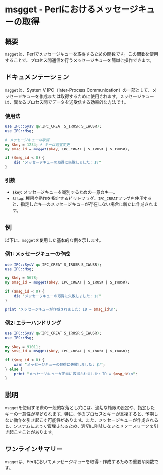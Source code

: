 <!--
Meta Description: # msgget - Perlにおけるメッセージキューの取得 ## 概要 `msgget`は、Perlでメッセージキューを取得するための関数です。この関数を使用することで、プロセス間通信を行うメッセージキューを簡単に操作できます。 ## ドキュメンテーション `msgget`は、System V I...
Meta Keywords: msgget, msg_id, ipc, ipc_creat, key
-->

# msgget - Perlにおけるメッセージキューの取得

## 概要
`msgget`は、Perlでメッセージキューを取得するための関数です。この関数を使用することで、プロセス間通信を行うメッセージキューを簡単に操作できます。

## ドキュメンテーション
`msgget`は、System V IPC（Inter-Process Communication）の一部として、メッセージキューを作成または取得するために使用されます。メッセージキューは、異なるプロセス間でデータを送受信する効率的な方法です。

### 使用法
```perl
use IPC::SysV qw(IPC_CREAT S_IRUSR S_IWUSR);
use IPC::Msg;

# メッセージキューの取得
my $key = 1234; # キーは適宜変更
my $msg_id = msgget($key, IPC_CREAT | S_IRUSR | S_IWUSR);

if ($msg_id < 0) {
    die "メッセージキューの取得に失敗しました: $!";
}
```

### 引数
- `$key`: メッセージキューを識別するための一意のキー。
- `$flag`: 権限や動作を指定するビットフラグ。`IPC_CREAT`フラグを使用すると、指定したキーのメッセージキューが存在しない場合に新たに作成されます。

## 例
以下に、`msgget`を使用した基本的な例を示します。

### 例1: メッセージキューの作成
```perl
use IPC::SysV qw(IPC_CREAT S_IRUSR S_IWUSR);
use IPC::Msg;

my $key = 5678;
my $msg_id = msgget($key, IPC_CREAT | S_IRUSR | S_IWUSR);

if ($msg_id < 0) {
    die "メッセージキューの取得に失敗しました: $!";
}

print "メッセージキューが作成されました: ID = $msg_id\n";
```

### 例2: エラーハンドリング
```perl
use IPC::SysV qw(IPC_CREAT S_IRUSR S_IWUSR);
use IPC::Msg;

my $key = 91011;
my $msg_id = msgget($key, IPC_CREAT | S_IRUSR | S_IWUSR);

if ($msg_id < 0) {
    warn "メッセージキューの取得に失敗しました: $!";
} else {
    print "メッセージキューが正常に取得されました: ID = $msg_id\n";
}
```

## 説明
`msgget`を使用する際の一般的な落とし穴には、適切な権限の設定や、指定したキーの一意性が挙げられます。特に、他のプロセスとキーが重複すると、予期しない動作を引き起こす可能性があります。また、メッセージキューが作成されると、システムによって管理されるため、適切に削除しないとリソースリークを引き起こすことがあります。

## ワンラインサマリー
`msgget`は、Perlにおいてメッセージキューを取得・作成するための重要な関数です。